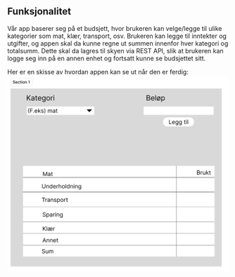 ## Funksjonalitet
Vår app baserer seg på et budsjett, hvor brukeren kan velge/legge til ulike kategorier
som mat, klær, transport, osv. Brukeren kan legge til inntekter og utgifter, og appen skal da kunne
regne ut summen innenfor hver kategori og totalsumm.
Dette skal da lagres til skyen via REST API, slik at brukeren kan logge seg inn på en annen enhet og fortsatt
kunne se budsjettet sitt.

Her er en skisse av hvordan appen kan se ut når den er ferdig:
![img.png](img.png)